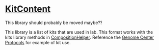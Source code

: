 # [KitContent](https://github.com/aquariumbio/Kits)

This library should probably be moved maybe??

This library is a list of kits that are used in lab.  This format works with the kits library methods in [CompositionHelper](https://github.com/aquariumbio/protocol-base/blob/main/composition_libs/libraries/compositionhelper/source.rb).  Reference the [Genome Center Protocols](https://github.com/aquariumbio/aq-genome-center) for example of kit use.